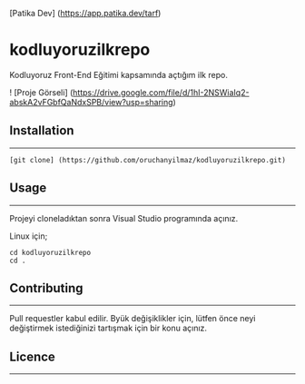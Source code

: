 [Patika Dev] (https://app.patika.dev/tarf)

# kodluyoruzilkrepo
Kodluyoruz Front-End Eğitimi kapsamında açtığım ilk repo.

! [Proje Görseli] (https://drive.google.com/file/d/1hI-2NSWiaIq2-abskA2vFGbfQaNdxSPB/view?usp=sharing)

## Installation
-------------------------------------------------------
```
[git clone] (https://github.com/oruchanyilmaz/kodluyoruzilkrepo.git)
```
## Usage
-------------------------------------------------------
Projeyi cloneladıktan sonra Visual Studio programında açınız.

Linux için;
```
cd kodluyoruzilkrepo
cd .
```
## Contributing
-------------------------------------------------------
Pull requestler kabul edilir. Byük değişiklikler için, lütfen önce neyi değiştirmek istediğinizi tartışmak için bir konu açınız.

## Licence
--------------------------------------------------------

